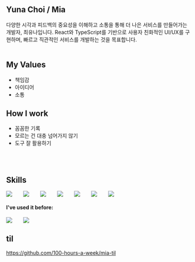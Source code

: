 ## Yuna Choi / Mia
다양한 시각과 피드백의 중요성을 이해하고 소통을 통해 더 나은 서비스를 만들어가는 개발자, 최유나입니다. React와 TypeScript를 기반으로 사용자 친화적인 UI/UX를 구현하며, 빠르고 직관적인 서비스를 개발하는 것을 목표합니다.
<br />
<br />

## My Values
- 책임감
- 아이디어
- 소통

## How I work
- 꼼꼼한 기록
- 모르는 건 대충 넘어가지 않기
- 도구 잘 활용하기
<br />
<br />

## Skills
<div style="display:flex;gap:30px;flex-wrap:wrap;">
  <img src="https://img.shields.io/badge/HTML5-E34F26?style=for-the-badge&logo=HTML5&logoColor=white"/>
  <img src="https://img.shields.io/badge/CSS3-1572B6?style=for-the-badge&logo=CSS3&logoColor=white"/>
  <img src="https://img.shields.io/badge/JavaScript-F7DF1E?style=for-the-badge&logo=JavaScript&logoColor=white"/>
  <img src="https://img.shields.io/badge/styledcomponents-DB7093?style=for-the-badge&logo=styledcomponents&logoColor=white"/>
  <img src="https://img.shields.io/badge/Vercel-000000?style=for-the-badge&logo=Vercel&logoColor=white"/>
  <img src="https://img.shields.io/badge/React-61DAFB?style=for-the-badge&logo=React&logoColor=white"/>
  <img src="https://img.shields.io/badge/Axios-5A29E4?style=for-the-badge&logo=Axios&logoColor=white"/>
</div>

#### I've used it before: 
<div style="display:flex;gap:30px;flex-wrap:wrap;">
  <img src="https://img.shields.io/badge/Java-007396?style=for-the-badge&logo=Java&logoColor=white">
  <img src="https://img.shields.io/badge/AWS-232F3E?style=for-the-badge&logo=amazonaws&logoColor=white">
</div>

## til
https://github.com/100-hours-a-week/mia-til
